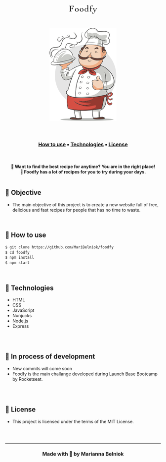 <h1 align="center">
    <img src="public/assets/logo.png">
</h1>
<h1 align="center">
    <img src="public/assets/banner.png">
</h1>


<br>

<h3 align="center">

[How to use](#-how-to-use) ▪️
[Technologies](#-technologies) ▪️
[License](#-license) 

</h3>

<br>


<h4 align="center">
🍟 Want to find the best recipe for anytime? You are in the right place! <br>
🍟 Foodfy has a lot of recipes for you to try during your days.

<br>
<br>

##  📌 Objective
- The main objective of this project is to create a new website full of free, delicious and fast recipes for people that has no time to waste.  

<br>

##  📌 How to use

```bash
$ git clone https://github.com/MariBelniok/foodfy
$ cd foodfy
$ npm install
$ npm start
```

<br>

## 📌 Technologies

- HTML
- CSS
- JavaScript
- Nunjucks
- Node.js
- Express

<br>
<br>

## 📣  In process of development
- New commits will come soon
- Foodfy is the main challange developed during Launch Base Bootcamp by Rocketseat.

<br>
<br>

## 📝 License
- This project is licensed under the terms of the MIT License.

<br>
<br>
<hr>

<h3 align="center"> Made with 🧡  by Marianna Belniok   </h3>

